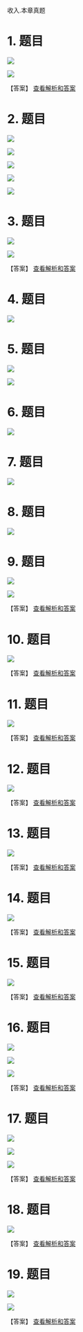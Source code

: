 收入.本章真题

# 1. 题目

![](media/210e008256a9656a3fc4e72d39f701dc.png)

![](media/26d18b5b9a7453f3e3031f150cc67938.png)

【答案】
[查看解析和答案](media/c4f8455dcd451b262234a1eaeca85194.png.md)
# 2. 题目

![](media/761ea3eabbcd7877080cad257ef56fe5.png)

![](media/5fb73112c34212cf529c8ce3c0863c92.png)

![](media/bc8132e2325d5c9289171309cdea20cd.png)

![](media/c49cb07e5c2b2b634e93c844e68cb846.png)

![](media/c4d73751df1ead444632a246a93d5595.png)

# 3. 题目

![](media/26e5bacbd23d2d9e8d801cc4edecb5ef.png)

![](media/e6286ede6b29e7721dd7b5a3bc008bbf.png)

【答案】
[查看解析和答案](media/3b14bee892dde4dc4d7aaaaad804cd81.png.md)
# 4. 题目

![](media/24a7589c6e426e935d9541e7f2f50704.png)

# 5. 题目

![](media/965e99996e74b17f0c5a798a8fd7694a.png)

![](media/61469fbee6df0eea44cca41a9438d159.png)

# 6. 题目

![](media/289df62b99074fa98e3293f07a5369ff.png)

# 7. 题目

![](media/1c534ae3085d8e1d83b6a9cd8b639198.png)

# 8. 题目

![](media/8537095217a1e8ce7e8a5dec610af6df.png)

# 9. 题目

![](media/c0f942c3ca6cf3503a9ee48f1386a775.png)

![](media/db07e3c8e9faecda5967e8bf222711c7.png)

【答案】
[查看解析和答案](media/9d059bc7c40db813f151733d737f1e41.png.md)
# 10. 题目

![](media/67a6160fc40835d0fa9d4742da91f70c.png)

【答案】
[查看解析和答案](media/9802144267b13e151aa93a2061cf830f.png.md)
# 11. 题目

![](media/a57df8c32eb0a4ecf35654a6e82bebf8.png)

【答案】
[查看解析和答案](media/8cfb799f0ecb1c5dce5a3c7ffb9d419b.png.md)
# 12. 题目

![](media/dc4b1b584834605e98d018d7b6543923.png)

【答案】
[查看解析和答案](media/83c5ae67209f4a1877b8ee8cbd47e47a.png.md)
# 13. 题目

![](media/a831e9100fd223eab2e6873ac11e54d5.png)

【答案】
[查看解析和答案](media/049b9887277df3f6faba22eca2caf702.png.md)
# 14. 题目

![](media/853475d8d721923fe41cf223b2ff6d83.png)

【答案】
[查看解析和答案](media/c68ce5c0dfc18487b4aea4cacf1833c4.png.md)
# 15. 题目

![](media/4ae562da6c87ecf21a5a2a867495ab51.png)

【答案】
[查看解析和答案](media/4fe1743dda99cc606766194cfb1f978c.png.md)
# 16. 题目

![](media/b5c111986171631c34b69ab9e9a66c97.png)

![](media/c95bc303cbefd963f9f3ae68910774f9.png)

![](media/d626a2480ac48b4c4dac4838ee16af90.png)

【答案】
[查看解析和答案](media/96108d02f94bb2b54f791df40c8eff89.png.md)
# 17. 题目

![](media/5b4ed25f92fb2a79e1e456d63f6b1c91.png)

![](media/32e7a118b05c316e0bb440cd23eaf863.png)

![](media/cdc3cbbf430fbae0a60595aa03c037af.png)

【答案】
[查看解析和答案](media/2a3d17c7c5ad50ec076e584cfdb63a86.png.md)
# 18. 题目

![](media/65a2dfd49ac1332283d5feffc2aa4621.png)

【答案】
[查看解析和答案](media/d13c52e4c984180b55bdd39ba942a2ba.png.md)
# 19. 题目

![](media/107ecfdd56507779915cb3ad15066c92.png)

![](media/3b69125556c1f750e086bba08d12ba23.png)

【答案】
[查看解析和答案](media/e87d3bcc6754cb67cf0cf3c44253c0d8.png.md)

